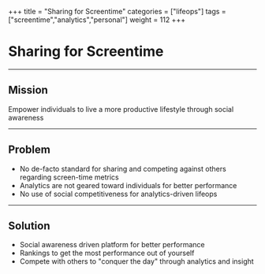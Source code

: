 +++
title = "Sharing for Screentime"
categories = ["lifeops"]
tags = ["screentime","analytics","personal"]
weight = 112
+++

# Sharing for Screentime

---

## Mission

Empower individuals to live a more productive lifestyle through social awareness

---

## Problem

- No de-facto standard for sharing and competing against others regarding screen-time metrics
- Analytics are not geared toward individuals for better performance
- No use of social competitiveness for analytics-driven lifeops

---

## Solution

- Social awareness driven platform for better performance
- Rankings to get the most performance out of yourself
- Compete with others to "conquer the day" through analytics and insight
